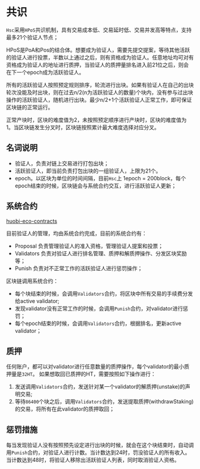 # 共识
`Hsc`采用`HPoS`共识机制，具有交易成本低、交易延时低、交易并发高等特点，支持最多21个验证人节点；

HPoS是PoA和Pos的结合体。想要成为验证人，需要先提交提案，等待其他活跃的验证人进行投票，半数以上通过之后，则有资格成为验证人。任意地址均可对有资格成为验证人的地址进行质押，当验证人的质押量排名进入前21位之后，则会在下一个epoch成为活跃验证人。

所有的活跃验证人按照预定规则排序，轮流进行出块。如果有验证人在自己的出块轮次没能及时出块，则在过去n/2(n为活跃验证人的数量)个块内，没有参与过出块操作的活跃验证人，随机进行出块。最少n/2+1个活跃验证人正常工作，即可保证区块链的正常运行。

正常产块时，区块的难度值为2，未按照预定顺序进行产块时，区块的难度值为1。当区块链发生分叉时，区块链按照累计最大难度选择对应分叉。

## 名词说明
- 验证人，负责对链上交易进行打包出块；
- 活跃验证人，即当前负责打包出块的一组验证人，上限为21个。
- epoch。以区块为单位的时间间隔，目前`Hsc`上 1epoch = 200block，每个epoch结束的时候，区块链会与系统合约交互，进行活跃验证人更新；

## 系统合约
[huobi-eco-contracts](https://github.com/HuobiGroup/huobi-eco-contracts)

目前验证人的管理，均由系统合约完成，目前的系统合约有：
- Proposal  负责管理验证人的准入资格，管理验证人提案和投票；
- Validators 负责对验证人进行排名管理、质押和解质押操作、分发区块奖励等；
- Punish 负责对不正常工作的活跃验证人进行惩罚操作；

区块链调用系统合约：
- 每个块结束的时候，会调用`Validators`合约，将区块中所有交易的手续费分发给active validator;
- 发现validator没有正常工作的时候，会调用`Punish`合约，对validator进行惩罚；
- 每个epoch结束的时候，会调用`Validators`合约，根据排名，更新active validator；

## 质押
任何账户，都可以对validator进行任意数量的质押操作，每个validator的最小质押量是`32HT`。
如果想取回已质押的HT，需要按照如下操作进行：
1. 发送调用`Validators`合约，发送针对某一个validator的解质押(unstake)的声明交易;
2. 等待`86400`个块之后，调用`Validators`合约，发送提取质押(withdrawStaking)的交易，将所有在此validator的质押取回；

## 惩罚措施
每当发现验证人没有按照预先设定进行出块的时候，就会在这个块结束时，自动调用`Punish`合约，对验证人进行计数。当计数达到24时，罚没验证人的所有收入。当计数达到48时，将验证人移除出活跃验证人列表，同时取消验证人资格。